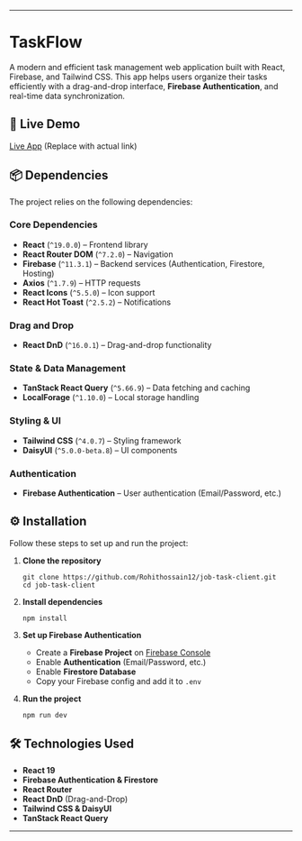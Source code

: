 
---

# TaskFlow  

A modern and efficient task management web application built with React, Firebase, and Tailwind CSS. This app helps users organize their tasks efficiently with a drag-and-drop interface, **Firebase Authentication**, and real-time data synchronization.  

## 🚀 Live Demo  

[Live App](#) (Replace with actual link)  

## 📦 Dependencies  

The project relies on the following dependencies:  

### **Core Dependencies**  
- **React** (`^19.0.0`) – Frontend library  
- **React Router DOM** (`^7.2.0`) – Navigation  
- **Firebase** (`^11.3.1`) – Backend services (Authentication, Firestore, Hosting)  
- **Axios** (`^1.7.9`) – HTTP requests   
- **React Icons** (`^5.5.0`) – Icon support  
- **React Hot Toast** (`^2.5.2`) – Notifications  

### **Drag and Drop**  
- **React DnD** (`^16.0.1`) – Drag-and-drop functionality  

### **State & Data Management**  
- **TanStack React Query** (`^5.66.9`) – Data fetching and caching  
- **LocalForage** (`^1.10.0`) – Local storage handling  

### **Styling & UI**  
- **Tailwind CSS** (`^4.0.7`) – Styling framework  
- **DaisyUI** (`^5.0.0-beta.8`) – UI components  

### **Authentication**  
- **Firebase Authentication** – User authentication (Email/Password, etc.)  

## ⚙️ Installation  

Follow these steps to set up and run the project:  

1. **Clone the repository**  
   ```
   git clone https://github.com/Rohithossain12/job-task-client.git
   cd job-task-client
   ```  

2. **Install dependencies**  
   ```
   npm install
   ```  

3. **Set up Firebase Authentication**  
   - Create a **Firebase Project** on [Firebase Console](https://console.firebase.google.com/)  
   - Enable **Authentication** (Email/Password, etc.)  
   - Enable **Firestore Database**  
   - Copy your Firebase config and add it to `.env`  

4. **Run the project**  
   ```
   npm run dev
   ```  

## 🛠 Technologies Used  

- **React 19**  
- **Firebase Authentication & Firestore**  
- **React Router**  
- **React DnD** (Drag-and-Drop)  
- **Tailwind CSS & DaisyUI**  
- **TanStack React Query**  

---

